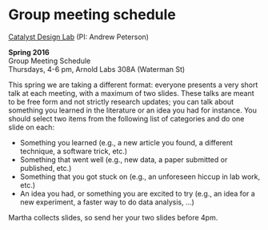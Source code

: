 # Group meeting schedule #
[Catalyst Design Lab](http://brown.edu/go/catalyst) (PI: Andrew Peterson)

**Spring 2016**  
Group Meeting Schedule  
Thursdays, 4-6 pm, Arnold Labs 308A (Waterman St)  

This spring we are taking a different format: everyone presents a very short talk at each meeting, with a maximum of two slides. These talks are meant to be free form and not strictly research updates; you can talk about something you learned in the literature or an idea you had for instance. You should select two items from the following list of categories and do one slide on each:

* Something you learned (e.g., a new article you found, a different technique, a software trick, etc.)
* Something that went well (e.g., new data, a paper submitted or published, etc.)
* Something that you got stuck on (e.g., an unforeseen hiccup in lab work, etc.)
* An idea you had, or something you are excited to try (e.g., an idea for a new experiment, a faster way to do data analysis, ...)

Martha collects slides, so send her your two slides before 4pm.